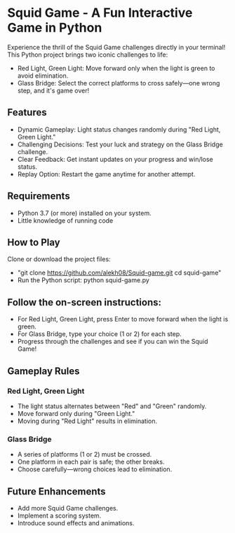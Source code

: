 # Squid Game - A Fun Interactive Game in Python
Experience the thrill of the Squid Game challenges directly in your terminal! This Python project brings two iconic challenges to life:

- Red Light, Green Light: Move forward only when the light is green to avoid elimination.
- Glass Bridge: Select the correct platforms to cross safely—one wrong step, and it's game over!
## Features
- Dynamic Gameplay: Light status changes randomly during "Red Light, Green Light."
- Challenging Decisions: Test your luck and strategy on the Glass Bridge challenge.
- Clear Feedback: Get instant updates on your progress and win/lose status.
- Replay Option: Restart the game anytime for another attempt.
## Requirements
- Python 3.7 (or more) installed on your system.
- Little knowledge of running code
## How to Play
Clone or download the project files:
- "git clone https://github.com/alekh08/Squid-game.git
cd squid-game"
- Run the Python script:
  python squid-game.py
## Follow the on-screen instructions:

- For Red Light, Green Light, press Enter to move forward when the light is green.
- For Glass Bridge, type your choice (1 or 2) for each step.
- Progress through the challenges and see if you can win the Squid Game!

## Gameplay Rules
### Red Light, Green Light
- The light status alternates between "Red" and "Green" randomly.
- Move forward only during "Green Light."
- Moving during "Red Light" results in elimination.
### Glass Bridge
- A series of platforms (1 or 2) must be crossed.
- One platform in each pair is safe; the other breaks.
- Choose carefully—wrong choices lead to elimination.
## Future Enhancements
- Add more Squid Game challenges.
- Implement a scoring system.
- Introduce sound effects and animations.
